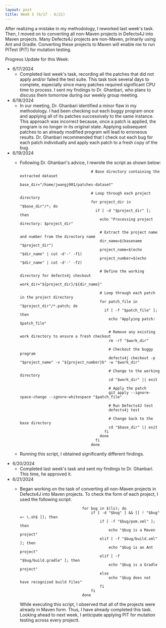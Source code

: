 ```yaml
---
layout: post
title: Week 5 (6/17 - 6/21)
---
```


After realizing a mistake in my methodology, I reworked last week's task. Then, I moved on to converting all non-Maven projects in Defects4J into Maven projects. Many Defects4J projects are non-Maven, primarily using Ant and Gradle. Converting these projects to Maven will enable me to run PITest (PIT) for mutation testing.

Progress Update for this Week:

  - 6/17/2024
      - Completed last week's task, recording all the patches that did not apply and/or failed the test suite.  This task took several days to complete, especially since many patches required significant CPU time to process.  I sent my findings to Dr. Ghanbari, who plans to discuss them tomorrow during our weekly group meeting. 
  - 6/18/2024
      - In our meeting, Dr. Ghanbari identified a minor flaw in my methodology. I had been checking out each buggy program once and applying all of its patches successively to the same instance. This approach was incorrect because, once a patch is applied, the program is no longer in its original state. Applying subsequent patches to an already modified program will lead to erroneous results. Dr. Ghanbari recommended that I check out each bug for each patch individually and apply each patch to a fresh copy of the bug.
  - 6/19/2024
      - Following Dr. Ghanbari's advice, I rewrote the script as shown below:

                                            # Base directory containing the extracted dataset
                                            base_dir="/home/jwangj001/patches-dataset"  

                                            # Loop through each project directory
                                            for project_dir in "$base_dir"/*; do
                                              if [ -d "$project_dir" ]; then
                                                echo "Processing project directory: $project_dir"
                                                
                                                # Extract the project name and number from the directory name
                                                dir_name=$(basename "$project_dir")
                                                project_name=$(echo "$dir_name" | cut -d'-' -f1)
                                                project_number=$(echo "$dir_name" | cut -d'-' -f2)
                                                
                                                # Define the working directory for defects4j checkout
                                                work_dir="${project_dir}/${dir_name}"
                                                
                                                # Loop through each patch in the project directory
                                                for patch_file in "$project_dir"/*.patch; do
                                                  if [ -f "$patch_file" ]; then
                                                    echo "Applying patch: $patch_file"
                                                    
                                                    # Remove any existing work directory to ensure a fresh checkout
                                                    rm -rf "$work_dir"
                                                    
                                                    # Checkout the buggy program
                                                    defects4j checkout -p "$project_name" -v "${project_number}b" -w "$work_dir"
                                                    
                                                    # Change to the working directory
                                                    cd "$work_dir" || exit
                                                    
                                                    # Apply the patch
                                                    git apply --ignore-space-change --ignore-whitespace "$patch_file"
                                                    
                                                    # Run Defects4J test
                                                    defects4j test
                                                    
                                                    # Change back to the base directory
                                                    cd "$base_dir" || exit
                                                  fi
                                                done
                                              fi
                                            done
      - Running this script, I obtained significantly different findings.  
  - 6/20/2024
      - Completed last week's task and sent my findings to Dr. Ghanbari.  This time, he approved it.  
  - 6/21/2024
      - Began working on the task of converting all non-Maven projects in Defects4J into Maven projects.  To check the form of each project, I used the following script:

                                        for bug in $(ls); do
                                            if [ -d "$bug" ] && [[ ! "$bug" =~ \.sh$ ]]; then
                                                if [ -f "$bug/pom.xml" ]; then
                                                    echo "$bug is a Maven project"
                                                elif [ -f "$bug/build.xml" ]; then
                                                    echo "$bug is an Ant project"
                                                elif [ -f "$bug/build.gradle" ]; then
                                                    echo "$bug is a Gradle project"
                                                else
                                                    echo "$bug does not have recognized build files"
                                                fi
                                            fi
                                        done

        While executing this script, I observed that all of the projects were already in Maven form.  Thus, I have already completed this task.  Looking ahead to next week, I anticipate applying PIT for mutation testing across every projectt.

        
